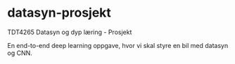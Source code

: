 # datasyn-prosjekt
TDT4265 Datasyn og dyp læring - Prosjekt

En end-to-end deep learning oppgave, hvor vi skal styre en bil med datasyn og CNN.
